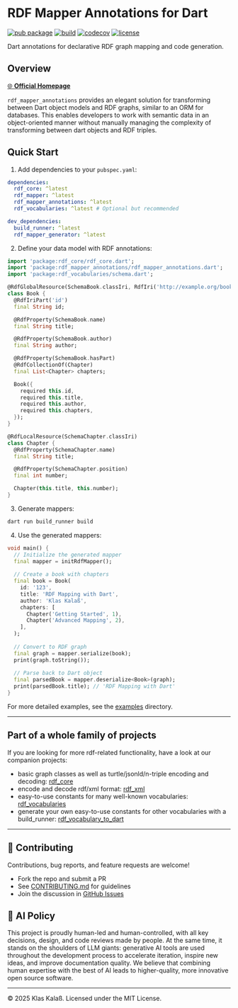 # RDF Mapper Annotations for Dart

[![pub package](https://img.shields.io/pub/v/rdf_mapper_annotations.svg)](https://pub.dev/packages/rdf_mapper_annotations)
[![build](https://github.com/kkalass/rdf_mapper_annotations/actions/workflows/ci.yml/badge.svg)](https://github.com/kkalass/rdf_mapper_annotations/actions)
[![codecov](https://codecov.io/gh/kkalass/rdf_mapper_annotations/branch/main/graph/badge.svg)](https://codecov.io/gh/kkalass/rdf_mapper_annotations)
[![license](https://img.shields.io/github/license/kkalass/rdf_mapper_annotations.svg)](https://github.com/kkalass/rdf_mapper_annotations/blob/main/LICENSE)

Dart annotations for declarative RDF graph mapping and code generation.

## Overview

[🌐 **Official Homepage**](https://kkalass.github.io/rdf_mapper_annotations/)

`rdf_mapper_annotations` provides an elegant solution for transforming between Dart object models and RDF graphs, similar to an ORM for databases. This enables developers to work with semantic data in an object-oriented manner without manually managing the complexity of transforming between dart objects and RDF triples.

## Quick Start

1. Add dependencies to your `pubspec.yaml`:

```yaml
dependencies:
  rdf_core: ^latest
  rdf_mapper: ^latest
  rdf_mapper_annotations: ^latest
  rdf_vocabularies: ^latest # Optional but recommended

dev_dependencies:
  build_runner: ^latest
  rdf_mapper_generator: ^latest
```

2. Define your data model with RDF annotations:

```dart
import 'package:rdf_core/rdf_core.dart';
import 'package:rdf_mapper_annotations/rdf_mapper_annotations.dart';
import 'package:rdf_vocabularies/schema.dart';

@RdfGlobalResource(SchemaBook.classIri, RdfIri('http://example.org/book/{id}'))
class Book {
  @RdfIriPart('id')
  final String id;

  @RdfProperty(SchemaBook.name)
  final String title;

  @RdfProperty(SchemaBook.author)
  final String author;

  @RdfProperty(SchemaBook.hasPart)
  @RdfCollectionOf(Chapter)
  final List<Chapter> chapters;

  Book({
    required this.id,
    required this.title,
    required this.author,
    required this.chapters,
  });
}

@RdfLocalResource(SchemaChapter.classIri)
class Chapter {
  @RdfProperty(SchemaChapter.name)
  final String title;

  @RdfProperty(SchemaChapter.position)
  final int number;

  Chapter(this.title, this.number);
}
```

3. Generate mappers:

```bash
dart run build_runner build
```

4. Use the generated mappers:

```dart
void main() {
  // Initialize the generated mapper
  final mapper = initRdfMapper();
  
  // Create a book with chapters
  final book = Book(
    id: '123',
    title: 'RDF Mapping with Dart',
    author: 'Klas Kalaß',
    chapters: [
      Chapter('Getting Started', 1),
      Chapter('Advanced Mapping', 2),
    ],
  );
  
  // Convert to RDF graph
  final graph = mapper.serialize(book);
  print(graph.toString());
  
  // Parse back to Dart object
  final parsedBook = mapper.deserialize<Book>(graph);
  print(parsedBook.title); // 'RDF Mapping with Dart'
}
```

For more detailed examples, see the [examples](https://github.com/kkalass/rdf_mapper_annotations/tree/main/example) directory.

---

## Part of a whole family of projects

If you are looking for more rdf-related functionality, have a look at our companion projects:

* basic graph classes as well as turtle/jsonld/n-triple encoding and decoding: [rdf_core](https://github.com/kkalass/rdf_core) 
* encode and decode rdf/xml format: [rdf_xml](https://github.com/kkalass/rdf_xml) 
* easy-to-use constants for many well-known vocabularies: [rdf_vocabularies](https://github.com/kkalass/rdf_vocabularies)
* generate your own easy-to-use constants for other vocabularies with a build_runner: [rdf_vocabulary_to_dart](https://github.com/kkalass/rdf_vocabulary_to_dart)

---

## 🤝 Contributing

Contributions, bug reports, and feature requests are welcome!

- Fork the repo and submit a PR
- See [CONTRIBUTING.md](CONTRIBUTING.md) for guidelines
- Join the discussion in [GitHub Issues](https://github.com/kkalass/rdf_mapper_annotations/issues)

## 🤖 AI Policy

This project is proudly human-led and human-controlled, with all key decisions, design, and code reviews made by people. At the same time, it stands on the shoulders of LLM giants: generative AI tools are used throughout the development process to accelerate iteration, inspire new ideas, and improve documentation quality. We believe that combining human expertise with the best of AI leads to higher-quality, more innovative open source software.

---

© 2025 Klas Kalaß. Licensed under the MIT License.
